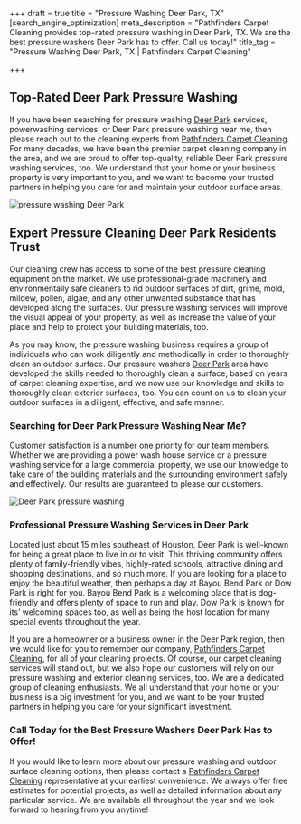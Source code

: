 +++
draft = true
title = "Pressure Washing Deer Park, TX"
[search_engine_optimization]
meta_description = "Pathfinders Carpet Cleaning provides top-rated pressure washing in Deer Park, TX. We are the best pressure washers Deer Park has to offer. Call us today!"
title_tag = "Pressure Washing Deer Park, TX | Pathfinders Carpet Cleaning"

+++
## Top-Rated Deer Park Pressure Washing

If you have been searching for pressure washing [Deer Park](http://ci.deer-park.tx.us/ "Deer Park") services, powerwashing services, or Deer Park pressure washing near me, then please reach out to the cleaning experts from [Pathfinders Carpet Cleaning](https://www.pathfinderscarpetcleaning.com/ "Pressure Washing"). For many decades, we have been the premier carpet cleaning company in the area, and we are proud to offer top-quality, reliable Deer Park pressure washing services, too. We understand that your home or your business property is very important to you, and we want to become your trusted partners in helping you care for and maintain your outdoor surface areas.

![pressure washing Deer Park](/uploads/deer-park-pressure-washing.jpeg "pressure washing Deer Park")

## Expert Pressure Cleaning Deer Park Residents Trust

Our cleaning crew has access to some of the best pressure cleaning equipment on the market. We use professional-grade machinery and environmentally safe cleaners to rid outdoor surfaces of dirt, grime, mold, mildew, pollen, algae, and any other unwanted substance that has developed along the surfaces. Our pressure washing services will improve the visual appeal of your property, as well as increase the value of your place and help to protect your building materials, too.

As you may know, the pressure washing business requires a group of individuals who can work diligently and methodically in order to thoroughly clean an outdoor surface. Our pressure washers [Deer Park](https://www.niche.com/places-to-live/deer-park-harris-tx/ "Deer Park") area have developed the skills needed to thoroughly clean a surface, based on years of carpet cleaning expertise, and we now use our knowledge and skills to thoroughly clean exterior surfaces, too. You can count on us to clean your outdoor surfaces in a diligent, effective, and safe manner.

### Searching for Deer Park Pressure Washing Near Me?

Customer satisfaction is a number one priority for our team members. Whether we are providing a power wash house service or a pressure washing service for a large commercial property, we use our knowledge to take care of the building materials and the surrounding environment safely and effectively. Our results are guaranteed to please our customers.

![Deer Park pressure washing](/uploads/pressure-washing-deer-park.jpeg "Deer Park pressure washing")

### Professional Pressure Washing Services in Deer Park

Located just about 15 miles southeast of Houston, Deer Park is well-known for being a great place to live in or to visit. This thriving community offers plenty of family-friendly vibes, highly-rated schools, attractive dining and shopping destinations, and so much more. If you are looking for a place to enjoy the beautiful weather, then perhaps a day at Bayou Bend Park or Dow Park is right for you. Bayou Bend Park is a welcoming place that is dog-friendly and offers plenty of space to run and play. Dow Park is known for its’ welcoming spaces too, as well as being the host location for many special events throughout the year.

If you are a homeowner or a business owner in the Deer Park region, then we would like for you to remember our company, [Pathfinders Carpet Cleaning](https://www.pathfinderscarpetcleaning.com/about "Pressure Cleaners"), for all of your cleaning projects. Of course, our carpet cleaning services will stand out, but we also hope our customers will rely on our pressure washing and exterior cleaning services, too. We are a dedicated group of cleaning enthusiasts. We all understand that your home or your business is a big investment for you, and we want to be your trusted partners in helping you care for your significant investment.

### Call Today for the Best Pressure Washers Deer Park Has to Offer!

If you would like to learn more about our pressure washing and outdoor surface cleaning options, then please contact a [Pathfinders Carpet Cleaning](https://www.pathfinderscarpetcleaning.com/contact "Deer Park Pressure Washing") representative at your earliest convenience. We always offer free estimates for potential projects, as well as detailed information about any particular service. We are available all throughout the year and we look forward to hearing from you anytime!